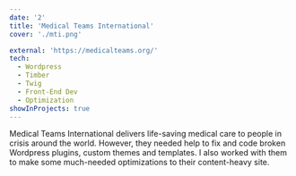 ```yaml
---
date: '2'
title: 'Medical Teams International'
cover: './mti.png'

external: 'https://medicalteams.org/'
tech:
  - Wordpress
  - Timber
  - Twig
  - Front-End Dev
  - Optimization
showInProjects: true
---
```


Medical Teams International delivers life-saving medical care to people in crisis around the world. However, they needed help to fix and code broken Wordpress plugins, custom themes and templates. I also worked with them to make some much-needed optimizations to their content-heavy site.
